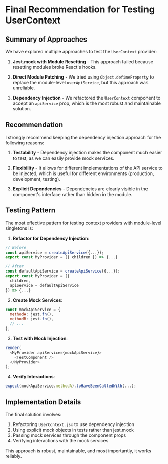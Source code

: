 # Final Recommendation for Testing UserContext

## Summary of Approaches
We have explored multiple approaches to test the `UserContext` provider:

1. **Jest.mock with Module Resetting** - This approach failed because resetting modules broke React's hooks.

2. **Direct Module Patching** - We tried using `Object.defineProperty` to replace the module-level `userApiService`, but this approach was unreliable.

3. **Dependency Injection** - We refactored the `UserContext` component to accept an `apiService` prop, which is the most robust and maintainable solution.

## Recommendation
I strongly recommend keeping the dependency injection approach for the following reasons:

1. **Testability** - Dependency injection makes the component much easier to test, as we can easily provide mock services.

2. **Flexibility** - It allows for different implementations of the API service to be injected, which is useful for different environments (production, development, testing).

3. **Explicit Dependencies** - Dependencies are clearly visible in the component's interface rather than hidden in the module.

## Testing Pattern
The most effective pattern for testing context providers with module-level singletons is:

1. **Refactor for Dependency Injection**:
```javascript
// Before
const apiService = createApiService({...});
export const MyProvider = ({ children }) => {...}

// After
const defaultApiService = createApiService({...});
export const MyProvider = ({ 
  children, 
  apiService = defaultApiService 
}) => {...}
```

2. **Create Mock Services**:
```javascript
const mockApiService = {
  methodA: jest.fn(),
  methodB: jest.fn(),
  // ...
};
```

3. **Test with Mock Injection**:
```javascript
render(
  <MyProvider apiService={mockApiService}>
    <TestComponent />
  </MyProvider>
);
```

4. **Verify Interactions**:
```javascript
expect(mockApiService.methodA).toHaveBeenCalledWith(...);
```

## Implementation Details
The final solution involves:

1. Refactoring `UserContext.jsx` to use dependency injection
2. Using explicit mock objects in tests rather than jest.mock
3. Passing mock services through the component props
4. Verifying interactions with the mock services

This approach is robust, maintainable, and most importantly, it works reliably.